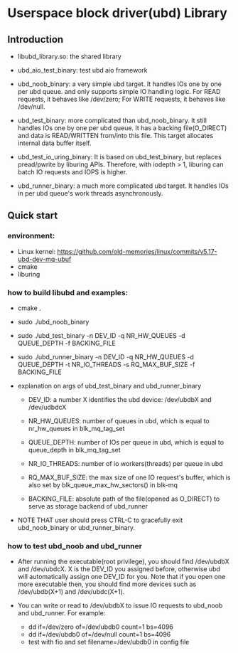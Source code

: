 # Userspace block driver(ubd) Library

## Introduction

- libubd_library.so: the shared library

- ubd_aio_test_binary: test ubd aio framework

- ubd_noob_binary: a very simple ubd target. 
    It handles IOs one by one per ubd queue.
    and only supports simple IO handling logic.
    For READ requests, it behaves like /dev/zero;
    For WRITE requests, it behaves like /dev/null.

- ubd_test_binary: more complicated than ubd_noob_binary.
    It still handles IOs one by one per ubd queue.
    It has a backing file(O_DIRECT) and data is READ/WRITTEN from/into this file.
    This target allocates internal data buffer itself.

- ubd_test_io_uring_binary: It is based on ubd_test_binary, but replaces pread/pwrite by liburing APIs.
    Therefore, with iodepth > 1, liburing can batch IO requests and IOPS is higher.

- ubd_runner_binary: a much more complicated ubd target.
    It handles IOs in per ubd queue's work threads
    asynchronously.

## Quick start

### environment:
- Linux kernel: https://github.com/old-memories/linux/commits/v5.17-ubd-dev-mq-ubuf
- cmake
- liburing


### how to build libubd and examples:
- cmake .

- sudo ./ubd_noob_binary

- sudo ./ubd_test_binary -n DEV_ID -q NR_HW_QUEUES -d QUEUE_DEPTH -f BACKING_FILE

- sudo ./ubd_runner_binary -n DEV_ID -q NR_HW_QUEUES -d QUEUE_DEPTH -t NR_IO_THREADS -s RQ_MAX_BUF_SIZE -f BACKING_FILE

- explanation on args of ubd_test_binary and ubd_runner_binary
    - DEV_ID: a number X identifies the ubd device: /dev/ubdbX and /dev/udbdcX

    - NR_HW_QUEUES: number of queues in ubd, which is equal to nr_hw_queues in blk_mq_tag_set

    - QUEUE_DEPTH: number of IOs per queue in ubd, which is equal to queue_depth in blk_mq_tag_set

    - NR_IO_THREADS: number of io workers(threads) per queue in ubd

    - RQ_MAX_BUF_SIZE: the max size of one IO request's buffer, which is also set by blk_queue_max_hw_sectors() in blk-mq

    - BACKING_FILE: absolute path of the file(opened as O_DIRECT) to serve as storage backend of ubd_runner

- NOTE THAT user should press CTRL-C to gracefully exit ubd_noob_binary or ubd_runner_binary.

### how to test ubd_noob and ubd_runner

- After running the executable(root privilege), you should find /dev/ubdbX and /dev/ubdcX. X is the DEV_ID you assigned before, otherwise ubd will automatically assign one DEV_ID for you. Note that if you open one more executable then, you should find more devices such as /dev/ubdb(X+1) and /dev/ubdc(X+1).

- You can write or read to /dev/ubdbX to issue IO requests to ubd_noob and ubd_runner.
For example: 
    - dd if=/dev/zero of=/dev/ubdb0 count=1 bs=4096
    - dd if=/dev/ubdb0 of=/dev/null count=1 bs=4096
    - test with fio and set filename=/dev/ubdb0 in config file

